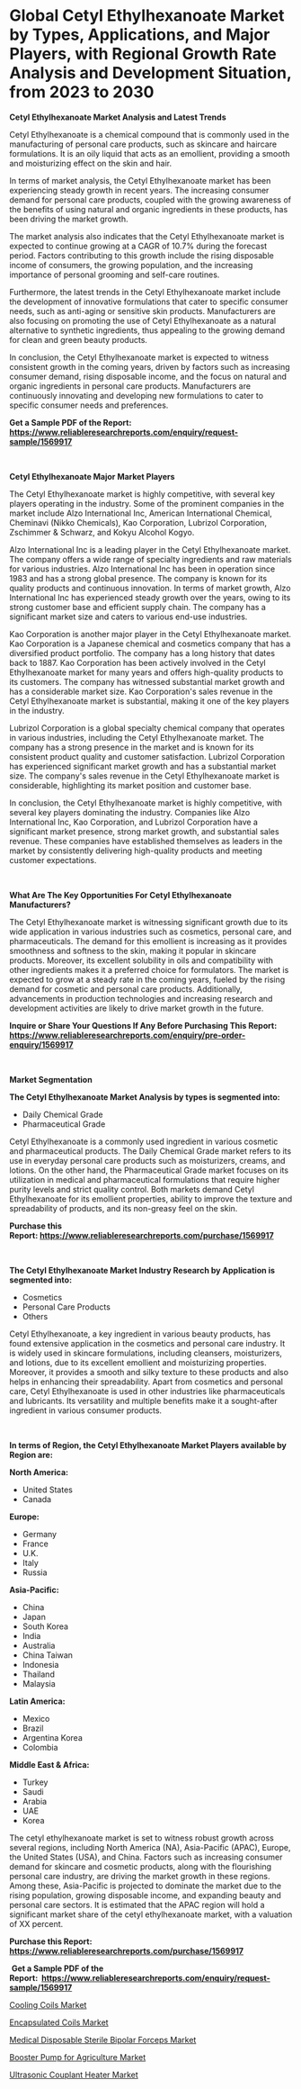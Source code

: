 <p><h1>Global Cetyl Ethylhexanoate Market by Types, Applications, and Major Players, with Regional Growth Rate Analysis and Development Situation, from 2023 to 2030</h1></p><p><strong>Cetyl Ethylhexanoate Market Analysis and Latest Trends</strong></p>
<p><p>Cetyl Ethylhexanoate is a chemical compound that is commonly used in the manufacturing of personal care products, such as skincare and haircare formulations. It is an oily liquid that acts as an emollient, providing a smooth and moisturizing effect on the skin and hair.</p><p>In terms of market analysis, the Cetyl Ethylhexanoate market has been experiencing steady growth in recent years. The increasing consumer demand for personal care products, coupled with the growing awareness of the benefits of using natural and organic ingredients in these products, has been driving the market growth.</p><p>The market analysis also indicates that the Cetyl Ethylhexanoate market is expected to continue growing at a CAGR of 10.7% during the forecast period. Factors contributing to this growth include the rising disposable income of consumers, the growing population, and the increasing importance of personal grooming and self-care routines.</p><p>Furthermore, the latest trends in the Cetyl Ethylhexanoate market include the development of innovative formulations that cater to specific consumer needs, such as anti-aging or sensitive skin products. Manufacturers are also focusing on promoting the use of Cetyl Ethylhexanoate as a natural alternative to synthetic ingredients, thus appealing to the growing demand for clean and green beauty products.</p><p>In conclusion, the Cetyl Ethylhexanoate market is expected to witness consistent growth in the coming years, driven by factors such as increasing consumer demand, rising disposable income, and the focus on natural and organic ingredients in personal care products. Manufacturers are continuously innovating and developing new formulations to cater to specific consumer needs and preferences.</p></p>
<p><strong>Get a Sample PDF of the Report:&nbsp; <a href="https://www.reliableresearchreports.com/enquiry/request-sample/1569917">https://www.reliableresearchreports.com/enquiry/request-sample/1569917</a></strong></p>
<p>&nbsp;</p>
<p><strong>Cetyl Ethylhexanoate Major Market Players</strong></p>
<p><p>The Cetyl Ethylhexanoate market is highly competitive, with several key players operating in the industry. Some of the prominent companies in the market include Alzo International Inc, American International Chemical, Cheminavi (Nikko Chemicals), Kao Corporation, Lubrizol Corporation, Zschimmer & Schwarz, and Kokyu Alcohol Kogyo.</p><p>Alzo International Inc is a leading player in the Cetyl Ethylhexanoate market. The company offers a wide range of specialty ingredients and raw materials for various industries. Alzo International Inc has been in operation since 1983 and has a strong global presence. The company is known for its quality products and continuous innovation. In terms of market growth, Alzo International Inc has experienced steady growth over the years, owing to its strong customer base and efficient supply chain. The company has a significant market size and caters to various end-use industries.</p><p>Kao Corporation is another major player in the Cetyl Ethylhexanoate market. Kao Corporation is a Japanese chemical and cosmetics company that has a diversified product portfolio. The company has a long history that dates back to 1887. Kao Corporation has been actively involved in the Cetyl Ethylhexanoate market for many years and offers high-quality products to its customers. The company has witnessed substantial market growth and has a considerable market size. Kao Corporation's sales revenue in the Cetyl Ethylhexanoate market is substantial, making it one of the key players in the industry.</p><p>Lubrizol Corporation is a global specialty chemical company that operates in various industries, including the Cetyl Ethylhexanoate market. The company has a strong presence in the market and is known for its consistent product quality and customer satisfaction. Lubrizol Corporation has experienced significant market growth and has a substantial market size. The company's sales revenue in the Cetyl Ethylhexanoate market is considerable, highlighting its market position and customer base.</p><p>In conclusion, the Cetyl Ethylhexanoate market is highly competitive, with several key players dominating the industry. Companies like Alzo International Inc, Kao Corporation, and Lubrizol Corporation have a significant market presence, strong market growth, and substantial sales revenue. These companies have established themselves as leaders in the market by consistently delivering high-quality products and meeting customer expectations.</p></p>
<p>&nbsp;</p>
<p><strong>What Are The Key Opportunities For Cetyl Ethylhexanoate Manufacturers?</strong></p>
<p><p>The Cetyl Ethylhexanoate market is witnessing significant growth due to its wide application in various industries such as cosmetics, personal care, and pharmaceuticals. The demand for this emollient is increasing as it provides smoothness and softness to the skin, making it popular in skincare products. Moreover, its excellent solubility in oils and compatibility with other ingredients makes it a preferred choice for formulators. The market is expected to grow at a steady rate in the coming years, fueled by the rising demand for cosmetic and personal care products. Additionally, advancements in production technologies and increasing research and development activities are likely to drive market growth in the future.</p></p>
<p><strong>Inquire or Share Your Questions If Any Before Purchasing This Report: <a href="https://www.reliableresearchreports.com/enquiry/pre-order-enquiry/1569917">https://www.reliableresearchreports.com/enquiry/pre-order-enquiry/1569917</a></strong></p>
<p>&nbsp;</p>
<p><strong>Market Segmentation</strong></p>
<p><strong>The Cetyl Ethylhexanoate Market Analysis by types is segmented into:</strong></p>
<p><ul><li>Daily Chemical Grade</li><li>Pharmaceutical Grade</li></ul></p>
<p><p>Cetyl Ethylhexanoate is a commonly used ingredient in various cosmetic and pharmaceutical products. The Daily Chemical Grade market refers to its use in everyday personal care products such as moisturizers, creams, and lotions. On the other hand, the Pharmaceutical Grade market focuses on its utilization in medical and pharmaceutical formulations that require higher purity levels and strict quality control. Both markets demand Cetyl Ethylhexanoate for its emollient properties, ability to improve the texture and spreadability of products, and its non-greasy feel on the skin.</p></p>
<p><strong>Purchase this Report:&nbsp;<a href="https://www.reliableresearchreports.com/purchase/1569917">https://www.reliableresearchreports.com/purchase/1569917</a></strong></p>
<p>&nbsp;</p>
<p><strong>The Cetyl Ethylhexanoate Market Industry Research by Application is segmented into:</strong></p>
<p><ul><li>Cosmetics</li><li>Personal Care Products</li><li>Others</li></ul></p>
<p><p>Cetyl Ethylhexanoate, a key ingredient in various beauty products, has found extensive application in the cosmetics and personal care industry. It is widely used in skincare formulations, including cleansers, moisturizers, and lotions, due to its excellent emollient and moisturizing properties. Moreover, it provides a smooth and silky texture to these products and also helps in enhancing their spreadability. Apart from cosmetics and personal care, Cetyl Ethylhexanoate is used in other industries like pharmaceuticals and lubricants. Its versatility and multiple benefits make it a sought-after ingredient in various consumer products.</p></p>
<p>&nbsp;</p>
<p><strong>In terms of Region, the Cetyl Ethylhexanoate Market Players available by Region are:</strong></p>
<p>
    <p> <strong> North America: </strong>
        <ul>
            <li>United States</li>
            <li>Canada</li>
        </ul>
        </p> 
    <p> <strong> Europe: </strong>
        <ul>
            <li>Germany</li>
            <li>France</li>
            <li>U.K.</li>
            <li>Italy</li>
            <li>Russia</li>
        </ul>
        </p> 
    <p> <strong> Asia-Pacific: </strong>
        <ul>
            <li>China</li>
            <li>Japan</li>
            <li>South Korea</li>
            <li>India</li>
            <li>Australia</li>
            <li>China Taiwan</li>
            <li>Indonesia</li>
            <li>Thailand</li>
            <li>Malaysia</li>
        </ul>
        </p> 
    <p> <strong> Latin America: </strong>
        <ul>
            <li>Mexico</li>
            <li>Brazil</li>
            <li>Argentina Korea</li>
            <li>Colombia</li>
        </ul>
        </p> 
    <p> <strong> Middle East & Africa: </strong>
        <ul>
            <li>Turkey</li>
            <li>Saudi</li>
            <li>Arabia</li>
            <li>UAE</li>
            <li>Korea</li>
        </ul>
    </p>
    </p>
<p><p>The cetyl ethylhexanoate market is set to witness robust growth across several regions, including North America (NA), Asia-Pacific (APAC), Europe, the United States (USA), and China. Factors such as increasing consumer demand for skincare and cosmetic products, along with the flourishing personal care industry, are driving the market growth in these regions. Among these, Asia-Pacific is projected to dominate the market due to the rising population, growing disposable income, and expanding beauty and personal care sectors. It is estimated that the APAC region will hold a significant market share of the cetyl ethylhexanoate market, with a valuation of XX percent.</p></p>
<p><strong>Purchase this Report: <a href="https://www.reliableresearchreports.com/purchase/1569917">https://www.reliableresearchreports.com/purchase/1569917</a></strong></p>
<p>&nbsp;<strong>Get a Sample PDF of the Report:&nbsp;&nbsp;<a href="https://www.reliableresearchreports.com/enquiry/request-sample/1569917">https://www.reliableresearchreports.com/enquiry/request-sample/1569917</a></strong></p>
<p><strong></strong></p>
<p><p><a href="https://github.com/rahu1502/Market-Research-Report-List-1/blob/main/cooling-coils-market.md">Cooling Coils Market</a></p><p><a href="https://github.com/rahu1501/Market-Research-Report-List-1/blob/main/encapsulated-coils-market.md">Encapsulated Coils Market</a></p><p><a href="https://www.linkedin.com/pulse/medical-disposable-sterile-bipolar-forceps-market-research-1lbze/">Medical Disposable Sterile Bipolar Forceps Market</a></p><p><a href="https://medium.com/@jeffrystehr/analyzing-booster-pump-for-agriculture-market-global-industry-perspective-and-forecast-2023-to-7cd1c9264ef6">Booster Pump for Agriculture Market</a></p><p><a href="https://www.linkedin.com/pulse/ultrasonic-couplant-heater-market-research-report-unlocks-as0ne/">Ultrasonic Couplant Heater Market</a></p></p>